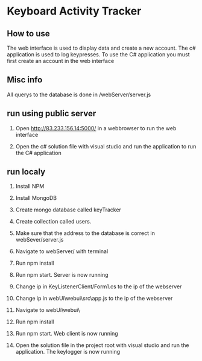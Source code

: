 # Keyboard Activity Tracker

## How to use

The web interface is used to display data and create a new account. The c# application is used to log keypresses. To use the C# application you must first create an account in the web interface

## Misc info

All querys to the database is done in /webServer/server.js

## run using public server

1. Open http://83.233.156.14:5000/ in a webbrowser to run the web interface

2. Open the c# solution file with visual studio and run the application to run the C# application  

## run localy

1. Install NPM

2. Install MongoDB

3. Create mongo database called keyTracker

4. Create collection called users.

5. Make sure that the address to the database is correct in webSever/server.js

6. Navigate to webServer/ with terminal

7. Run npm install

8. Run npm start. Server is now running 

9. Change ip in KeyListenerClient/Form1.cs to the ip of the webserver

10. Change ip in webUi\webui\src\app.js to the ip of the webserver

11. Navigate to webUi\webui\ 

12. Run npm install

13. Run npm start. Web client is now running

14. Open the solution file in the project root with visual studio and run the application. The keylogger is now running


